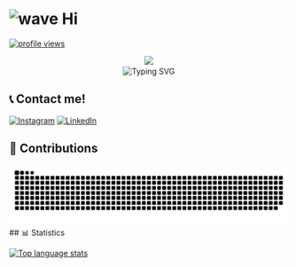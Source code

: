 # <img src="https://raw.githubusercontent.com/MartinHeinz/MartinHeinz/master/wave.gif" width="30px" alt="wave" /> Hi
<p align="left">
  <a href="https://github.com/rhankbrguw">
    <img src="https://komarev.com/ghpvc/?username=rhankbrguw&label=Profile%20views&color=0e75b6&style=flat" alt="profile views" />
  </a>
</p>
<div align="center">
  <img src="https://capsule-render.vercel.app/api?type=waving&color=0:0CDAF7,100:1e3a8a&height=120&section=header&text=&fontSize=0&animation=fadeIn" />
</div>
<div align="center">
  <img src="https://readme-typing-svg.demolab.com?font=Fira+Code&pause=1000&color=0CDAF7&center=true&vCenter=true&width=435&lines=Computer-Science+Student" alt="Typing SVG" />
</div>

## 📞 Contact me!
[![Instagram](https://img.shields.io/badge/Instagram-purple?style=flat-square&logo=instagram&logoColor=white)](https://www.instagram.com/rhankbrguw_/)
[![LinkedIn](https://img.shields.io/badge/💼_LinkedIn-0077B5?style=flat-square&logoColor=white)](https://www.linkedin.com/in/raihan-akbar-2b5820334/)
## 🚀 Contributions
<div align="center">
  <img src="https://github.com/Platane/snk/raw/output/github-contribution-grid-snake.svg" alt="Snake eating contributions" />
</div>
## 📊 Statistics
<p align="left">
  <a href="https://github.com/rhankbrguw">
    <img src="https://github-readme-stats.vercel.app/api/top-langs?username=rhankbrguw&show_icons=true&locale=en&layout=compact&theme=shades-of-purple" alt="Top language stats" />
  </a>
</p
